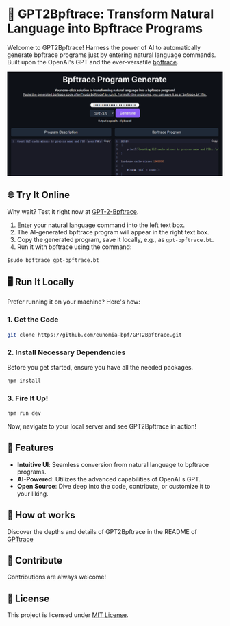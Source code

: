 # 🚀 GPT2Bpftrace: Transform Natural Language into Bpftrace Programs

Welcome to GPT2Bpftrace! Harness the power of AI to automatically generate bpftrace programs just by entering natural language commands. Built upon the OpenAI's GPT and the ever-versatile [bpftrace](https://github.com/iovisor/bpftrace).

<p align="center">
  <img src="./public/gpt2bpftrace.png" alt="Bpftrace Program Generation" width="600"/>
</p>

## 🌐 **Try It Online**

Why wait? Test it right now at [GPT-2-Bpftrace](https://gpt-2-bpftrace.vercel.app/).

1. Enter your natural language command into the left text box.
2. The AI-generated bpftrace program will appear in the right text box.
3. Copy the generated program, save it locally, e.g., as `gpt-bpftrace.bt`.
4. Run it with bpftrace using the command:

```console
$sudo bpftrace gpt-bpftrace.bt
```

## 🖥 **Run It Locally**

Prefer running it on your machine? Here's how:

### **1. Get the Code**

```bash
git clone https://github.com/eunomia-bpf/GPT2Bpftrace.git
```

### **2. Install Necessary Dependencies**

Before you get started, ensure you have all the needed packages.

```bash
npm install
```

### **3. Fire It Up!**

```bash
npm run dev
```

Now, navigate to your local server and see GPT2Bpftrace in action!

## 🌟 **Features**

- **Intuitive UI**: Seamless conversion from natural language to bpftrace programs.
- **AI-Powered**: Utilizes the advanced capabilities of OpenAI's GPT.
- **Open Source**: Dive deep into the code, contribute, or customize it to your liking.

## 📖 **How ot works**

Discover the depths and details of GPT2Bpftrace in the README of [GPTtrace](https://github.com/eunomia-bpf/GPTtrace)

## 🙌 **Contribute**

Contributions are always welcome!

## 📝 **License**

This project is licensed under [MIT License](LICENSE).
